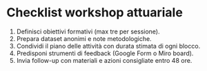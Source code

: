 # Checklist workshop attuariale

1. Definisci obiettivi formativi (max tre per sessione).
2. Prepara dataset anonimi e note metodologiche.
3. Condividi il piano delle attività con durata stimata di ogni blocco.
4. Predisponi strumenti di feedback (Google Form o Miro board).
5. Invia follow-up con materiali e azioni consigliate entro 48 ore.
